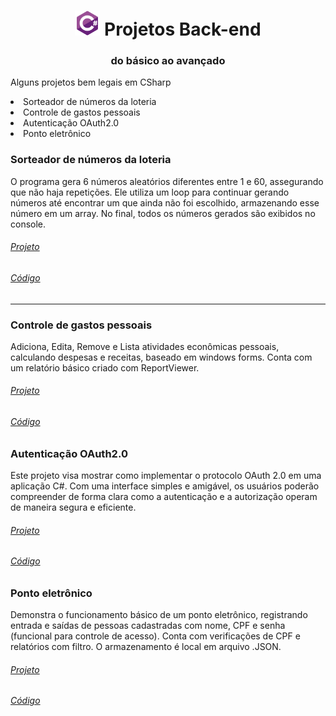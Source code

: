 
<h1 align="center"><img src="https://raw.githubusercontent.com/devicons/devicon/master/icons/csharp/csharp-original.svg" alt="csharp" width="40" height="40"/> Projetos Back-end</h1>  
<h3 align="center">do básico ao avançado</h3>   
Alguns projetos bem legais em CSharp

> <ol>
  <li>Sorteador de números da loteria</li>
  <li>Controle de gastos pessoais</li>
  <li>Autenticação OAuth2.0</li>
  <li>Ponto eletrônico</li>
</ol>

<h3>Sorteador de números da loteria</h3>
<p>O programa gera 6 números aleatórios diferentes entre 1 e 60, assegurando que não haja repetições. Ele utiliza um loop para continuar gerando números até encontrar um que ainda não foi escolhido, armazenando esse número em um array. No final, todos os números gerados são exibidos no console.</p>
<h6><a href="https://github.com/pedrodk1990/CSharp/tree/master/AppLoteria">Projeto</a></h6>
<h6><a href="https://github.com/pedrodk1990/CSharp/tree/master/AppLoteria/AppLoteria/Program.cs">Código</a></h6>
<hr/>

<h3>Controle de gastos pessoais</h3>
<p>Adiciona, Edita, Remove e Lista atividades econômicas pessoais, calculando despesas e receitas, baseado em windows forms. Conta com um relatório básico criado com ReportViewer.</p>
<h6><a href="https://github.com/pedrodk1990/CSharp/tree/master/GastosPessoais">Projeto</a></h6>
<h6><a href="https://github.com/pedrodk1990/CSharp/tree/master/GastosPessoais/GastosPessoais/Form1.cs">Código</a></h6>

<h3>Autenticação OAuth2.0</h3>
<p>Este projeto visa mostrar como implementar o protocolo OAuth 2.0 em uma aplicação C#. Com uma interface simples e amigável, os usuários poderão compreender de forma clara como a autenticação e a autorização operam de maneira segura e eficiente.</p>
<h6><a href="#">Projeto</a></h6>
<h6><a href="#">Código</a></h6>

<h3>Ponto eletrônico</h3>
<p>Demonstra o funcionamento básico de um ponto eletrônico, registrando entrada e saídas de pessoas cadastradas com nome, CPF e senha (funcional para controle de acesso). Conta com verificações de CPF e relatórios com filtro. O armazenamento é local em arquivo .JSON.</p>
<h6><a href="#">Projeto</a></h6>
<h6><a href="#">Código</a></h6>
